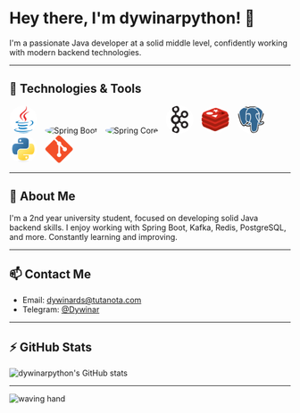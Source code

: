 # Hey there, I'm dywinarpython! 👋

I'm a passionate Java developer at a solid middle level, confidently working with modern backend technologies.

---

## 🚀 Technologies & Tools

<p align="left">
  <img alt="Java" src="https://raw.githubusercontent.com/devicons/devicon/master/icons/java/java-original.svg" width="50" height="50" style="border-radius:50%; margin-right:10px;" />
  <img alt="Spring Boot" src="https://raw.githubusercontent.com/devicons/devicon/master/icons/springboot/springboot-original.svg" width="50" height="50" style="border-radius:50%; margin-right:10px;" />
  <img alt="Spring Core" src="https://cdn.jsdelivr.net/gh/devicons/devicon/icons/spring/spring-original-wordmark.svg" width="50" height="50" style="border-radius:50%; margin-right:10px;" />
  <img alt="Kafka" src="https://raw.githubusercontent.com/devicons/devicon/master/icons/apachekafka/apachekafka-original.svg" width="50" height="50" style="border-radius:50%; margin-right:10px;" />
  <img alt="Redis" src="https://raw.githubusercontent.com/devicons/devicon/master/icons/redis/redis-original.svg" width="50" height="50" style="border-radius:50%; margin-right:10px;" />
  <img alt="PostgreSQL" src="https://raw.githubusercontent.com/devicons/devicon/master/icons/postgresql/postgresql-original.svg" width="50" height="50" style="border-radius:50%; margin-right:10px;" />
  <img alt="Python" src="https://raw.githubusercontent.com/devicons/devicon/master/icons/python/python-original.svg" width="50" height="50" style="border-radius:50%; margin-right:10px;" />
  <img alt="Git" src="https://raw.githubusercontent.com/devicons/devicon/master/icons/git/git-original.svg" width="50" height="50" style="border-radius:50%; margin-right:10px;" />
</p>

---

## 💼 About Me

I'm a 2nd year university student, focused on developing solid Java backend skills. I enjoy working with Spring Boot, Kafka, Redis, PostgreSQL, and more. Constantly learning and improving.

---

## 📫 Contact Me

- Email: dywinards@tutanota.com  
- Telegram: [@Dywinar](https://t.me/Dywinar)  

---

## ⚡ GitHub Stats

![dywinarpython's GitHub stats](https://github-readme-stats.vercel.app/api?username=dywinarpython&show_icons=true&theme=radical)

---
<p>
  <img src="https://media.giphy.com/media/hvRJCLFzcasrR4ia7z/giphy.gif" width="60" alt="waving hand" />
</p>
